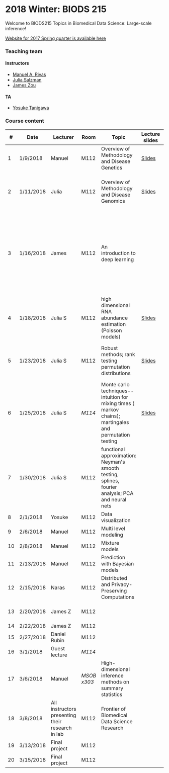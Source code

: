 # 2018 Winter: BIODS 215

Welcome to BIODS215 Topics in Biomedical Data Science: Large-scale inference!

[Website for 2017 Spring quarter is available here](2017.md)

### Teaching team

#### Instructors

- [Manuel A. Rivas](<mailto:mrivas@stanford.edu>)
- [Julia Salzman](<mailto:horence@stanford.edu>)
- [James Zou](<mailto:jamesz@stanford.edu>)

#### TA

- [Yosuke Tanigawa](<mailto:ytanigaw@stanford.edu>)

### Course content

| #  | Date      | Lecturer                                         | Room        | Topic                                                                                                     | Lecture slides                                                                                                                           | Readings                                                                                                                                                                                                                                                                                                                                                                                     | Assignments                                                                                                                                                   |
|----|-----------|--------------------------------------------------|-------------|-----------------------------------------------------------------------------------------------------------|------------------------------------------------------------------------------------------------------------------------------------------|----------------------------------------------------------------------------------------------------------------------------------------------------------------------------------------------------------------------------------------------------------------------------------------------------------------------------------------------------------------------------------------------|---------------------------------------------------------------------------------------------------------------------------------------------------------------|
| 1  | 1/9/2018  | Manuel                                           | M112        | Overview of Methodology and Disease Genetics                                                              | [Slides](https://github.com/biods215/biods215.github.io/blob/master/lecture_material/Introduction/2018/Rivas_BIODS215_2018_Lecture1.pdf) | [D. Donoho. 50 years of Data Science](https://github.com/biods215/biods215.github.io/blob/master/readings/50YearsDataScience_Donoho2015.pdf)                                                                                                                                                                                                                                                 |                                                                                                                                                               |
| 2  | 1/11/2018 | Julia                                            | M112        | Overview of Methodology and Disease Genomics                                                              | [Slides](https://github.com/biods215/biods215.github.io/blob/master/lecture_material/Introduction/2018/BMI-215-2018-JS-lecture2.pdf)     | [Xiong et. al., 2015](https://github.com/biods215/biods215.github.io/blob/master/readings/Xiong_et_al2015.pdf), [Graveley, 2001](https://github.com/biods215/biods215.github.io/blob/master/readings/Graveley2001.pdf), [Rosenberg, et. al, 2015](https://github.com/biods215/biods215.github.io/blob/master/readings/Rosenberg_et_al2015.pdf)                                               |                                                                                                                                                               |
| 3  | 1/16/2018 | James                                            | M112        | An introduction to deep learning                                                                          |                                                                                                                                          | [Neural Nets and Deep learning primer](http://neuralnetworksanddeeplearning.com/), [Deep learning for computational biology](https://github.com/biods215/biods215.github.io/blob/master/readings/Angermueller_et_al2016.pdf), [Deep learning for healthcare: review, opportunities and challenges](https://github.com/biods215/biods215.github.io/blob/master/readings/Miotto_et_al2017.pdf) |                                                                                                                                                               |
| 4  | 1/18/2018 | Julia S                                          | M112        | high dimensional RNA abundance estimation (Poisson models)                                                | [Slides](https://github.com/biods215/biods215.github.io/blob/master/lecture_material/Poisson_models/2018/BIODS215-JS-lecture2-2018.pdf)  | [Jiang and Wong, 2009](https://github.com/biods215/biods215.github.io/blob/master/readings/JiangWong2009.pdf), [IVT-seq](https://github.com/biods215/biods215.github.io/blob/master/readings/Lahens_et_al2014.pdf), [Statistical Model of RNA-seq data](https://github.com/biods215/biods215.github.io/blob/master/readings/SalzmanJiangWong2011.pdf)                                        | [PSet1](https://github.com/biods215/biods215.github.io/blob/master/problem_sets/2018/BIODS215-2018_Problem_set_1.pdf) out (due 1/30/2018)                     |
| 5  | 1/23/2018 | Julia S                                          | M112        | Robust methods; rank testing permutation distributions                                                    | [Slides](https://github.com/biods215/biods215.github.io/blob/master/lecture_material/Robust_methods/2018/BIODS215-JS-lecture3-2018.pdf)  | [Zhang, Razaviyayn, and Tse, 2018](https://github.com/biods215/biods215.github.io/blob/master/readings/ZhangRazaviyaynTse2018.pdf), [Lior Pachter blog post](https://liorpachter.wordpress.com/2017/08/02/how-not-to-perform-a-differential-expression-analysis-or-science/).                                                                                                                |                                                                                                                                                               |
| 6  | 1/25/2018 | Julia S                                          | *M114*      | Monte carlo techniques-- intuition for mixing times ( markov chains); martingales and permutation testing | [Slides](https://github.com/biods215/biods215.github.io/blob/master/lecture_material/Robust_methods/2018/BIODS215-JS-lecture4-2018.pdf)  | For review of Mann Whitney & Kruskall Walls test, please refer to Section 11.2.3. and 12.2.3 of  [J. Rice, 2007](https://searchworks.stanford.edu/view/7114181).                                                                                                                                                                                                                             | [Class project proposal due](https://github.com/biods215/biods215.github.io/blob/master/projects/2018/BIODS215-2018_project_proposal.pdf) out (due 1/30/2018) |
| 7  | 1/30/2018 | Julia S                                          | M112        | functional approximation: Neyman's smooth testing, splines, fourier analysis; PCA and neural nets         |                                                                                                                                          |                                                                                                                                                                                                                                                                                                                                                                                              | ~~PSet 1 due~~. We extend the deadline by a week.                                                                                                             |
| 8  | 2/1/2018  | Yosuke                                           | M112        | Data visualization                                                                                        |                                                                                                                                          |                                                                                                                                                                                                                                                                                                                                                                                              |                                                                                                                                                               |
| 9  | 2/6/2018  | Manuel                                           | M112        | Multi level modeling                                                                                      |                                                                                                                                          |                                                                                                                                                                                                                                                                                                                                                                                              | *PSet1 due*; PSet 2 out                                                                                                                                       |
| 10 | 2/8/2018  | Manuel                                           | M112        | Mixture models                                                                                            |                                                                                                                                          |                                                                                                                                                                                                                                                                                                                                                                                              |                                                                                                                                                               |
| 11 | 2/13/2018 | Manuel                                           | M112        | Prediction with Bayesian models                                                                           |                                                                                                                                          |                                                                                                                                                                                                                                                                                                                                                                                              |                                                                                                                                                               |
| 12 | 2/15/2018 | Naras                                            | M112        | Distributed and Privacy-Preserving Computations                                                           |                                                                                                                                          |                                                                                                                                                                                                                                                                                                                                                                                              |                                                                                                                                                               |
| 13 | 2/20/2018 | James Z                                          | M112        |                                                                                                           |                                                                                                                                          |                                                                                                                                                                                                                                                                                                                                                                                              | Class project milestone due                                                                                                                                   |
| 14 | 2/22/2018 | James Z                                          | M112        |                                                                                                           |                                                                                                                                          |                                                                                                                                                                                                                                                                                                                                                                                              | PSet 2 due                                                                                                                                                    |
| 15 | 2/27/2018 | Daniel Rubin                                     | M112        |                                                                                                           |                                                                                                                                          |                                                                                                                                                                                                                                                                                                                                                                                              |                                                                                                                                                               |
| 16 | 3/1/2018  | Guest lecture                                    | *M114*      |                                                                                                           |                                                                                                                                          |                                                                                                                                                                                                                                                                                                                                                                                              |                                                                                                                                                               |
| 17 | 3/6/2018  | Manuel                                           | *MSOB x303* | High-dimensional inference methods on summary statistics                                                  |                                                                                                                                          |                                                                                                                                                                                                                                                                                                                                                                                              |                                                                                                                                                               |
| 18 | 3/8/2018  | All instructors presenting their research in lab | M112        | Frontier of Biomedical Data Science Research                                                              |                                                                                                                                          |                                                                                                                                                                                                                                                                                                                                                                                              |                                                                                                                                                               |
| 19 | 3/13/2018 | Final project                                    | M112        |                                                                                                           |                                                                                                                                          |                                                                                                                                                                                                                                                                                                                                                                                              |                                                                                                                                                               |
| 20 | 3/15/2018 | Final project                                    | M112        |                                                                                                           |                                                                                                                                          |                                                                                                                                                                                                                                                                                                                                                                                              | Final project write up due                                                                                                                                    |
